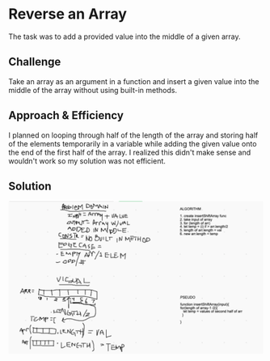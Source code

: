 # Reverse an Array
<!-- Short summary or background information -->
The task was to add a provided value into the middle of a given array.

## Challenge
<!-- Description of the challenge -->
Take an array as an argument in a function and insert a given value into the middle of the array without using built-in methods.

## Approach & Efficiency
<!-- What approach did you take? Why? What is the Big O space/time for this approach? -->
I planned on looping through half of the length of the array and storing half of the elements temporarily in a variable while adding the given value onto the end of the first half of the array. I realized this didn't make sense and wouldn't work so my solution was not efficient.

## Solution
<!-- Embedded whiteboard image -->

![whiteboard solution](../../assets/arrayShift.png)